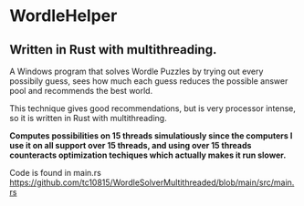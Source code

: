 # WordleHelper
## Written in Rust with multithreading. 

A Windows program that solves Wordle Puzzles by trying out every possibily
guess, sees how much each guess reduces the possible answer pool and recommends the
best world.

This technique gives good recommendations, but is very processor intense,
so it is written in Rust with multithreading. 

**Computes possibilities on 15 threads simulatiously since the computers I use it
on all support over 15 threads, and using over 15 threads counteracts optimization
techiques which actually makes it run slower.**

Code is found in main.rs
https://github.com/tc10815/WordleSolverMultithreaded/blob/main/src/main.rs
